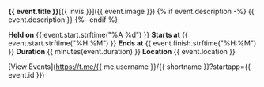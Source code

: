**{{ event.title }}**[{{ invis }}]({{ event.image }})
{% if event.description -%}
{{ event.description }}
{%- endif %}

**Held on** {{ event.start.strftime("%A %d") }}
**Starts at** {{ event.start.strftime("%H:%M") }}
**Ends at** {{ event.finish.strftime("%H:%M") }}
**Duration** {{ minutes(event.duration) }}
**Location** {{ event.location }}

[View Events](https://t.me/{{ me.username }}/{{ shortname }}?startapp={{ event.id }})
